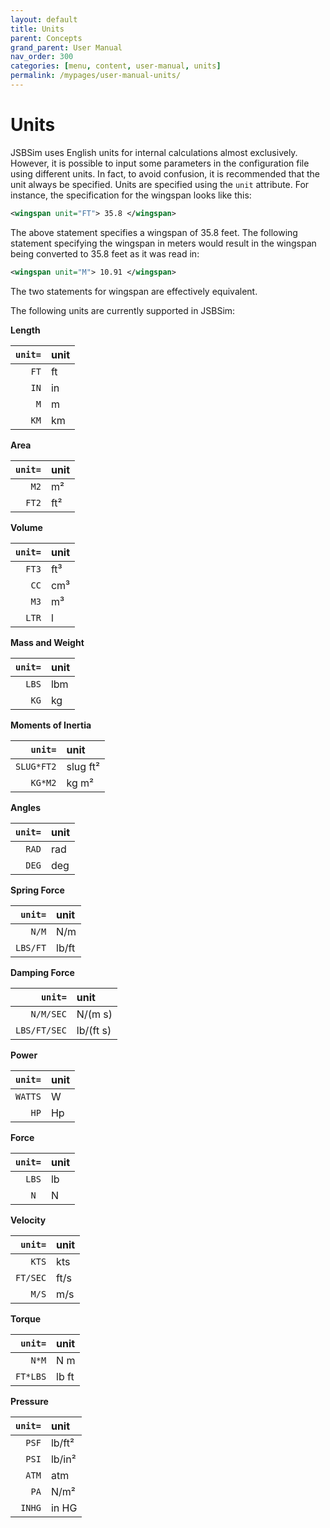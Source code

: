 ```yaml
---
layout: default
title: Units
parent: Concepts
grand_parent: User Manual
nav_order: 300
categories: [menu, content, user-manual, units]
permalink: /mypages/user-manual-units/
---
```


# Units

JSBSim uses English units for internal calculations almost exclusively. However, it is possible to input some parameters in the configuration file using different units. In fact, to avoid confusion, it is recommended that the unit always be specified. Units are specified using the `unit` attribute. For instance, the specification for the wingspan looks like this:

```xml
<wingspan unit="FT"> 35.8 </wingspan>
```

The above statement specifies a wingspan of 35.8 feet. The following statement specifying the wingspan in meters would result in the wingspan being converted to 35.8 feet as it was read in:

```xml
<wingspan unit="M"> 10.91 </wingspan>
```

The two statements for wingspan are effectively equivalent.

The following units are currently supported in JSBSim:

**Length**

| `unit=`  | unit   |
| ---:     | :---   |
| `FT`     | ft     |
| `IN`     | in     |
| `M`      | m      |
| `KM`     | km     |

**Area**

| `unit=`  | unit   |
| ---:     | :---   |
| `M2`     | m²     |
| `FT2`    | ft²    |

**Volume**

| `unit=`  | unit   |
| ---:     | :---   |
| `FT3`    | ft³    |
| `CC`     | cm³    |
| `M3`     | m³     |
| `LTR`    | l      |

**Mass and Weight**

| `unit=`  | unit   |
| ---:     | :---   |
| `LBS`    | lbm    |
| `KG`     | kg     |

**Moments of Inertia**

| `unit=`    | unit   |
| ---:       | :---   |
| `SLUG*FT2` | slug ft² |
| `KG*M2`    | kg m²  |

**Angles**

| `unit=`    | unit   |
| ---:       | :---   |
| `RAD`      | rad    |
| `DEG`      | deg    |

**Spring Force**

| `unit=`    | unit   |
| ---:       | :---   |
| `N/M`      | N/m    |
| `LBS/FT`   | lb/ft  |

**Damping Force**

| `unit=`    | unit   |
| ---:       | :---   |
| `N/M/SEC`  | N/(m s) |
| `LBS/FT/SEC` | lb/(ft s) |

**Power**

| `unit=`    | unit   |
| ---:       | :---   |
| `WATTS`    | W      |
| `HP`       | Hp     |

**Force**

| `unit=`    | unit   |
| ---:       | :---   |
| `LBS`      | lb     |
| `N `       | N      |

**Velocity**

| `unit=`    | unit   |
| ---:       | :---   |
| `KTS`      | kts    |
| `FT/SEC`   | ft/s   |
| `M/S`      | m/s    |

**Torque**

| `unit=`    | unit   |
| ---:       | :---   |
| `N*M`      | N m    |
| `FT*LBS`   | lb ft  |

**Pressure**

| `unit=`    | unit   |
| ---:       | :---   |
| `PSF`      | lb/ft² |
| `PSI`      | lb/in² |
| `ATM`      | atm    |
| `PA`       | N/m²   |
| `INHG`     | in HG  |

